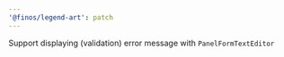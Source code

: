 ```yaml
---
'@finos/legend-art': patch
---
```


Support displaying (validation) error message with `PanelFormTextEditor`
